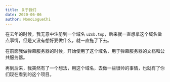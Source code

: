 ```yaml
---
title: 关于我们
date: 2020-06-06
author: MonoLogueChi
---
```


在去年的时候，我无意中注册到一个域名 `u2sb.top`，后来就一直想拿这个域名做点事情，但是又没有想好要做什么，就一直拖了下去。

在前面我做弹幕服务器的时候，开始使用了这个域名，用于弹幕服务器的文档和公共服务器。

再到后来，我突然有了一个想法，用这个域名，去做一些很帅的事情，也就有了你们现在看到的这个项目。
